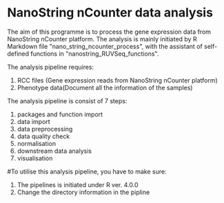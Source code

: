 # NanoString nCounter data analysis
The aim of this programme is to process the gene expression data from NanoString nCounter platform. The analysis is mainly initiated by R Markdown file "nano_string_ncounter_process", with the assistant of self-defined functions in "nanostring_RUVSeq_functions".

The analysis pipeline requires:
1. RCC files (Gene expression reads from NanoString nCounter platform)
2. Phenotype data(Document all the information of the samples)

The analysis pipeline is consist of 7 steps:
1. packages and function import
2. data import 
3. data preprocessing
4. data quality check
5. normalisation
6. downstream data analysis
7. visualisation

#To utilise this analysis pipeline, you have to make sure:
1. The pipelines is initiated under R ver. 4.0.0
2. Change the directory information in the pipline